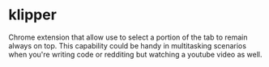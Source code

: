 # klipper
Chrome extension that allow use to select a portion of the tab to remain always on top. This capability could be handy in multitasking scenarios when you're writing code or redditing but watching a youtube video as well. 
